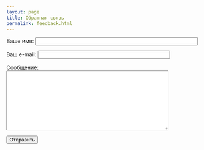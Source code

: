 ```yaml
---
layout: page
title: Обратная связь
permalink: feedback.html
---
```


<form action="https://formspree.io/{{ site.email }}" method="POST">
  <p>
    Ваше имя:
    <input type="text" name="name" size="50"/>
  </p>
  <p>
    Ваш e-mail:
    <input type="email" name="_replyto" size="40" />
  </p>
  <p>
    Сообщение: <br />
    <textarea name="comment" cols="50" rows="10"></textarea>
  </p>
  <p>
    <input type="submit" value="Отправить" />
  </p>
</form>
